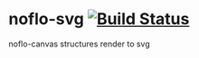 # noflo-svg [![Build Status](https://secure.travis-ci.org/forresto/noflo-svg.png?branch=master)](http://travis-ci.org/forresto/noflo-svg)

noflo-canvas structures render to svg
